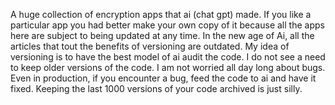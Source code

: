 A huge collection of encryption apps that ai (chat gpt) made. If you like a particular app you had better make your own copy of it because all the apps here are subject to being updated at any time. In the new age of Ai, all the articles that tout the benefits of versioning are outdated. My idea of versioning is to have the best model of ai audit the code. I do not see a need to keep older versions of the code. I am not worried all day long about bugs. Even in production, if you encounter a bug, feed the code to ai and have it fixed. Keeping the last 1000 versions of your code archived is just silly. 
